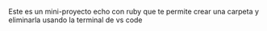 Este es un mini-proyecto echo con ruby ​​que te permite crear una carpeta y eliminarla usando la terminal de vs code
